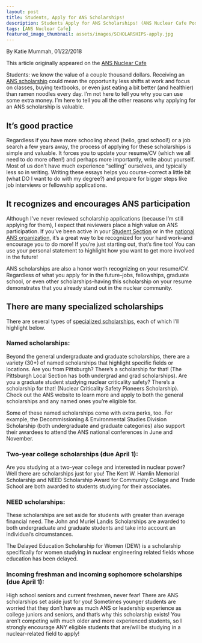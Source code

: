 ```yaml
---
layout: post
title: Students, Apply for ANS Scholarships!
description: Students Apply for ANS Scholarships! (ANS Nuclear Cafe Post)
tags: [ANS Nuclear Cafe]
featured_image_thumbnail: assets/images/SCHOLARSHIPS-apply.jpg
---
```


By Katie Mummah, 01/22/2018

This article originally appeared on the <a href="http://ansnuclearcafe.org/2018/01/22/students-apply-for-ans-scholarships/#sthash.exwMPTP5.dpbs">ANS Nuclear Cafe</a>

Students: we know the value of a couple thousand dollars. Receiving an <a href="http://www.ans.org/honors/scholarships/">ANS scholarship</a> could mean the opportunity less shifts at work and focus on classes, buying textbooks, or even just eating a bit better (and healthier) than ramen noodles every day. I’m not here to tell you why you can use some extra money. I’m here to tell you all the other reasons why applying for an ANS scholarship is valuable.

<h2>It’s good practice</h2>

Regardless if you have more schooling ahead (hello, grad school!) or a job search a few years away, the process of applying for these scholarships is simple and valuable. It forces you to update your resume/CV (which we all need to do more often!) and perhaps more importantly, write about yourself. Most of us don’t have much experience “selling” ourselves, and typically less so in writing. Writing these essays helps you course-correct a little bit (what DO I want to do with my degree?) and prepare for bigger steps like job interviews or fellowship applications.

<h2>It recognizes and encourages ANS participation</h2>

Although I’ve never reviewed scholarship applications (because I’m still applying for them), I expect that reviewers place a high value on ANS participation. If you’ve been active in your <a href="http://www.ans.org/const/student/">Student Section</a> or in the <a href="http://www.ans.org/join/">national ANS organization</a>, it’s a great way to be recognized for your hard work–and encourage you to do more! If you’re just starting out, that’s fine too! You can use your personal statement to highlight how you want to get more involved in the future!

ANS scholarships are also a honor worth recognizing on your resume/CV. Regardless of what you apply for in the future–jobs, fellowships, graduate school, or even other scholarships–having this scholarship on your resume demonstrates that you already stand out in the nuclear community.

<h2>There are many specialized scholarships</h2>

There are several types of <a href="http://www.ans.org/honors/scholarships/programs/">specialized scholarships</a>, each of which I’ll highlight below.

<h3>Named scholarships:</h3>

Beyond the general undergraduate and graduate scholarships, there are a variety (30+) of named scholarships that highlight specific fields or locations. Are you from Pittsburgh? There’s a scholarship for that! (The Pittsburgh Local Section has both undergrad and grad scholarships). Are you a graduate student studying nuclear criticality safety? There’s a scholarship for that! (Nuclear Criticality Safety Pioneers Scholarship). Check out the ANS website to learn more and apply to both the general scholarships and any named ones you’re eligible for.

Some of these named scholarships come with extra perks, too. For example, the Decommissioning & Environmental Studies Division Scholarship (both undergraduate and graduate categories) also support their awardees to attend the ANS national conferences in June and November.

<h3>Two-year college scholarships (due April 1):</h3>
Are you studying at a two-year college and interested in nuclear power? Well there are scholarships just for you! The Kent W. Hamlin Memorial Scholarship and NEED Scholarship Award for Community College and Trade School are both awarded to students studying for their associates.

<h3>NEED scholarships:</h3>
These scholarships are set aside for students with greater than average financial need. The John and Muriel Landis Scholarships are awarded to both undergraduate and graduate students and take into account an individual’s circumstances.

The Delayed Education Scholarship for Women (DEW) is a scholarship specifically for women studying in nuclear engineering related fields whose education has been delayed.

<h3>Incoming freshman and incoming sophomore scholarships (due April 1):</h3>
High school seniors and current freshmen, never fear! There are ANS scholarships set aside just for you! Sometimes younger students are worried that they don’t have as much ANS or leadership experience as college juniors and seniors, and that’s why this scholarship exists! You aren’t competing with much older and more experienced students, so I strongly encourage ANY eligible students that are/will be studying in a nuclear-related field to apply!
